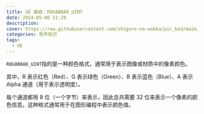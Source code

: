 ```yaml
---
title: UE 基础：R8G8B8A8_UINT
date: 2024-05-06 11:29
description: 
cover: https://raw.githubusercontent.com/shigure-no-wokka/pic_bed/main/imgs/family_engine.jpg
categories: 软件知识
tags:
  - UE
---
```


`R8G8B8A8_UINT`指的是一种颜色格式，通常用于表示图像或材质中的像素颜色。

其中，R 表示红色（Red）、G 表示绿色（Green）、B 表示蓝色（Blue）、A 表示 Alpha 通道（用于表示透明度）。

每个通道都用 8 位（一个字节）来表示，因此总共需要 32 位来表示一个像素的颜色信息。这种格式通常用于在图形编程中表示颜色值。


